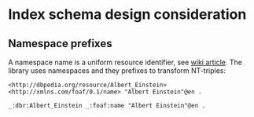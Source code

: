 # Index schema design consideration

## Namespace prefixes

A namespace name is a uniform resource identifier, see [wiki article](https://en.wikipedia.org/wiki/XML_namespace). The library uses namespaces and they prefixes to transform NT-triples:
```
<http://dbpedia.org/resource/Albert_Einstein> <http://xmlns.com/foaf/0.1/name> "Albert Einstein"@en .

_:dbr:Albert_Einstein _:foaf:name "Albert Einstein"@en .
```   
